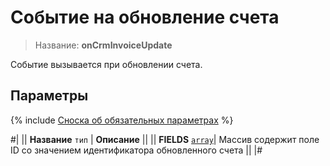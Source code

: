 # Событие на обновление счета

> Название: **onCrmInvoiceUpdate**

Событие вызывается при обновлении счета.

## Параметры

{% include [Сноска об обязательных параметрах](../../../../../_includes/required.md) %}

#|
|| **Название**
`тип` | **Описание** ||
|| **FIELDS** 
[`array`](../../../../data-types.md)| Массив содержит поле ID со значением идентификатора обновленного счета ||
|#